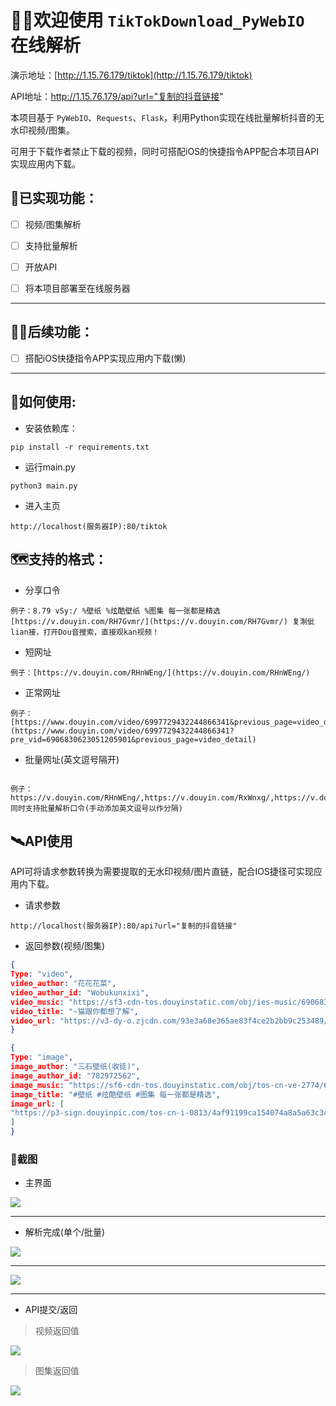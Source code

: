 # 🕵️‍♂️欢迎使用 `TikTokDownload_PyWebIO` 在线解析

演示地址：[http://1.15.76.179/tiktok](http://1.15.76.179/tiktok)

API地址：http://1.15.76.179/api?url="复制的抖音链接"

本项目基于 `PyWebIO`、`Requests`、`Flask`，利用Python实现在线批量解析抖音的无水印视频/图集。

可用于下载作者禁止下载的视频，同时可搭配iOS的快捷指令APP配合本项目API实现应用内下载。

## 💯已实现功能：

- [ ] 视频/图集解析

- [ ] 支持批量解析

- [ ] 开放API

- [ ] 将本项目部署至在线服务器

---

## 🤦‍♂️后续功能：

- [ ] 搭配iOS快捷指令APP实现应用内下载(懒)

---

## 🧭如何使用:

- 安装依赖库：

```text
pip install -r requirements.txt
```

- 运行main.py

```text
python3 main.py
```

- 进入主页

```text
http://localhost(服务器IP):80/tiktok
```

## 🗺️支持的格式：

- 分享口令

```text
例子：8.79 vSy:/ %壁纸 %炫酷壁纸 %图集 每一张都是精选  [https://v.douyin.com/RH7Gvmr/](https://v.douyin.com/RH7Gvmr/) 复淛佌lian接，打开Dou音搜索，直接观kan视频！
```

- 短网址

```text
例子：[https://v.douyin.com/RHnWEng/](https://v.douyin.com/RHnWEng/)
```

- 正常网址

```text
例子：
[https://www.douyin.com/video/6997729432244866341&previous_page=video_detail](https://www.douyin.com/video/6997729432244866341?pre_vid=6906830623051205901&previous_page=video_detail)
```

- 批量网址(英文逗号隔开)

```text

例子：
https://v.douyin.com/RHnWEng/,https://v.douyin.com/RxWnxg/,https://v.douyin.com/RyfEng/
同时支持批量解析口令(手动添加英文逗号以作分隔)
```

## 🛰️API使用

API可将请求参数转换为需要提取的无水印视频/图片直链，配合IOS捷径可实现应用内下载。

- 请求参数

```text
http://localhost(服务器IP):80/api?url="复制的抖音链接"

```

- 返回参数(视频/图集)

```json
{
Type: "video",
video_author: "花花花菜",
video_author_id: "Wobukunxixi",
video_music: "https://sf3-cdn-tos.douyinstatic.com/obj/ies-music/6906830659719383822.mp3",
video_title: "~猫跟你都想了解",
video_url: "https://v3-dy-o.zjcdn.com/93e3a68e365ae83f4ce2b2bb9c253489/6191c9c3/video/tos/cn/tos-cn-ve-15/083012c589c842e69f5267803eb8e3a5/?a=1128&br=2262&bt=2262&cd=0%7C0%7C0&ch=96&cr=0&cs=0&cv=1&dr=0&ds=3&er=&ft=StecAhgM6BMM8b8NDtPDWodpeaQ&l=202111150945070102121380392D1AC2F5&lr=all&mime_type=video_mp4&net=0&pl=0&qs=0&rc=ajh5aTRseW95eTMzNGkzM0ApNjk1OTU6OWVlN2Q7ODo0N2cpaHV2fWVuZDFwekBvbTJjMDVrbmBfLS1eLS9zczRhXi9iLmFgYGBfLy1iLi46Y29zYlxmK2BtYmJeYA%3D%3D&vl=&vr="
}
```

```json
{
Type: "image",
image_author: "三石壁纸(收徒)",
image_author_id: "782972562",
image_music: "https://sf6-cdn-tos.douyinstatic.com/obj/tos-cn-ve-2774/635efafc32694ffbb73fbe60eca4a99d",
image_title: "#壁纸 #炫酷壁纸 #图集 每一张都是精选",
image_url: [
"https://p3-sign.douyinpic.com/tos-cn-i-0813/4af91199ca154074a8a5a63c3c749c6f~noop.webp?x-expires=1639530000&x-signature=P446eJEt2yuyhf2yb58Be29UpBA%3D&from=4257465056&s=PackSourceEnum_DOUYIN_REFLOW&se=false&sh=&sc=&l=202111150954330102120702320620C75E&biz_tag=aweme_images"
]
}
```

### 🎉截图

- 主界面

![](https://secure.wostatic.cn/static/4KsVFHdcKQ5FGrQSNAmYYG/home.png)

---

- 解析完成(单个/批量)

![](https://secure.wostatic.cn/static/3fkMk8KvqRbpGfGikbGjxR/single_result.png)

---

![](https://secure.wostatic.cn/static/4xGXwj1kRDYXo6tNZ541Fw/multi_results.png)

---

- API提交/返回

> 视频返回值

![](https://secure.wostatic.cn/static/bPVbshyRbnD6eZn2LpGHgC/api.png)

> 图集返回值

![](https://secure.wostatic.cn/static/2vKhRABMce9Mwib3bwQ521/api_image.png)

